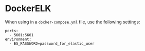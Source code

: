 # DockerELK

When using in a `docker-compose.yml` file, use the following settings:

```
ports:
  - 5601:5601
environment:
  - ES_PASSWORD=password_for_elastic_user
```
